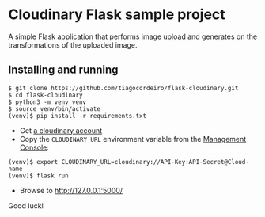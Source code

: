 Cloudinary Flask sample project
===============================

A simple Flask application that performs image upload and generates on the transformations of the uploaded image.

## Installing and running
```
$ git clone https://github.com/tiagocordeiro/flask-cloudinary.git
$ cd flask-cloudinary
$ python3 -m venv venv
$ source venv/bin/activate
(venv)$ pip install -r requirements.txt
```
* Get [a cloudinary account](https://cloudinary.com/users/register/free)
* Copy the `CLOUDINARY_URL` environment variable from the [Management Console](https://cloudinary.com/console):
```
(venv)$ export CLOUDINARY_URL=cloudinary://API-Key:API-Secret@Cloud-name
(venv)$ flask run
```
* Browse to http://127.0.0.1:5000/



Good luck!